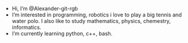 -  Hi, I’m @Alexander-git-rgb
-  I’m interested in programming, robotics i love to play a big tennis and water polo. I also like to study mathematics, physics, chemestry, informatics.
-  I’m currently learning python, c++, bash.

<!---
Alexander-git-rgb/Alexander-git-rgb is a ✨ special ✨ repository because its `README.md` (this file) appears on your GitHub profile.
You can click the Preview link to take a look at your changes.
--->
